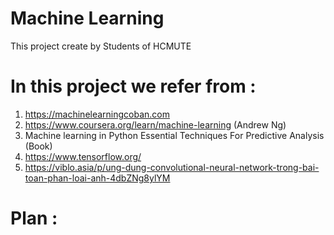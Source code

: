 # Machine Learning
This project create by Students of HCMUTE

# In this project we refer from :
1. https://machinelearningcoban.com
2. https://www.coursera.org/learn/machine-learning (Andrew Ng)
3. Machine learning in Python Essential Techniques For Predictive Analysis (Book)
4. https://www.tensorflow.org/
5. https://viblo.asia/p/ung-dung-convolutional-neural-network-trong-bai-toan-phan-loai-anh-4dbZNg8ylYM

# Plan :
